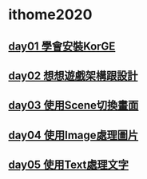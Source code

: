 
# ithome2020

## [day01 學會安裝KorGE](https://yayachang.github.io/ithome2020/day1)
## [day02 想想遊戲架構跟設計](https://yayachang.github.io/ithome2020/day2)
## [day03 使用Scene切換畫面](https://yayachang.github.io/ithome2020/day3)
## [day04 使用Image處理圖片](https://yayachang.github.io/ithome2020/day4)
## [day05 使用Text處理文字](https://yayachang.github.io/ithome2020/day5)
